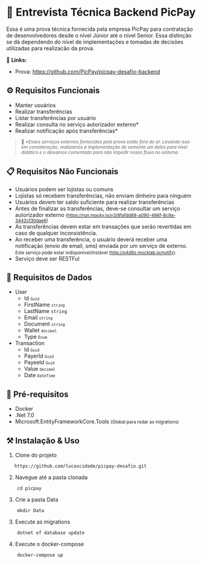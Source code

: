 # 📝 Entrevista Técnica Backend PicPay

Essa é uma prova técnica fornecida pela empresa PicPay para contratação de desenvolvedores desde o nível Júnior até o nível Senior. Essa distinção se dá dependendo do nível de implementações e tomadas de decisões utilizadas para realizacão da prova.

🔗 **Links:**
- Prova: https://github.com/PicPay/picpay-desafio-backend

## ⚙️ Requisitos Funcionais

- Manter usuários
- Realizar transferências
- Listar transferências por usuário
- Realizar consulta no serviço autorizador externo*
- Realizar notificação após transferências*

> <small> 🚧 _*Esses serviços externos fornecidos pela prova estão fora do ar. Levando isso em consideração, realizamos a implementação de somente um deles para nível didático e o deixamos comentado para não impedir nosso fluxo no sistema._</small>

## 📋 Requisitos Não Funcionais
- Usuários podem ser lojistas ou comuns
- Lojistas só recebem transferências, não enviam dinheiro para ninguém
- Usuários devem ter saldo suficiente para realizar transferências
- Antes de finalizar as transferências, deve-se consultar um serviço autorizador externo <small>(https://run.mocky.io/v3/8fafdd68-a090-496f-8c9a-3442cf30dae6)</small>
- As transferências devem estar em transações que serão revertidas em caso de qualquer inconsistência.
- Ao receber uma transferência, o usuário deverá receber uma notificação (envio de email, sms) enviada por um serviço de externo. <small>Este serviço pode estar indisponível/instável (http://o4d9z.mocklab.io/notify).</small>
- Serviço deve ser RESTFul

## 🎲 Requisitos de Dados
- User
    - Id  <small>`Guid`</small>
    - FirstName  <small>`string`</small>
    - LastName  `string`</small>
    - Email  <small>`string`</small>
    - Document  <small>`string`</small>
    - Wallet  <small>`decimal`</small>
    - Type  <small>`Enum`</small>
- Transaction
    - Id <small>`Guid`</small>
    - PayerId <small>`Guid`</small>
    - PayeeId <small>`Guid`</small>
    - Value <small>`decimal`</small>
    - Date <small>`DateTime`</small>

## 🧩 Pré-requisitos

- Docker
- .Net 7.0
- Microsoft.EntityFrameworkCore.Tools <small>(Global para rodar as migrations)</small>

## ⚒️ Instalação & Uso
1. Clone do projeto
```shell
   https://github.com/lucascidade/picpay-desafio.git
```
2. Navegue até a pasta clonada
```shell
    cd picpay
```
3. Crie a pasta Data
```shell
    mkdir Data
```
3. Execute as migrations
```shell
    dotnet ef database update
```
4. Execute o docker-compose
```shell
    docker-compose up
```
